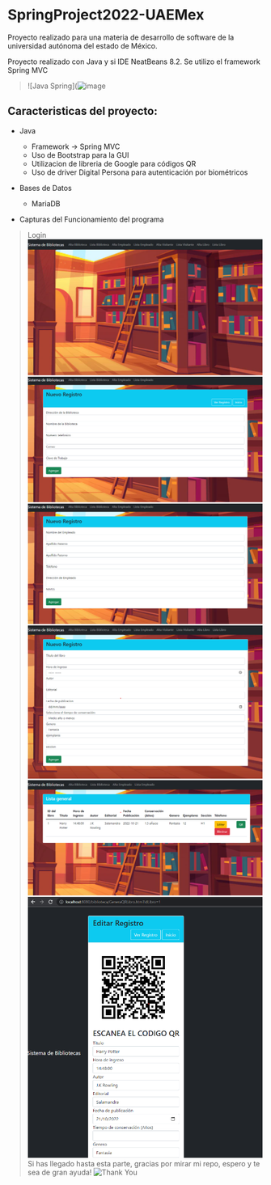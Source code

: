 # SpringProject2022-UAEMex
Proyecto realizado para una materia de desarrollo de software de la universidad autónoma del estado de México.

Proyecto realizado con Java y si IDE NeatBeans 8.2.
Se utilizo el framework Spring MVC

> ![Java Spring](![image](https://user-images.githubusercontent.com/89498777/195995768-df7773f3-b630-4abd-8f3d-929f3f41795e.png)

## Caracteristicas del proyecto: 

- Java
  - Framework -> Spring MVC
  - Uso de Bootstrap para la GUI
  - Utilizacion de libreria de Google para códigos QR
  - Uso de driver Digital Persona para autenticación por biométricos
- Bases de Datos
  - MariaDB
 
- Capturas del Funcionamiento del programa
> Login
![Pagina Principal](/screnshots/Captura.PNG)
![Captura1](/screnshots/Captura1.PNG)
![Captura2](/screnshots/Captura2.PNG)
![Captura3](/screnshots/Captura3.png)
![Captura4](/screnshots/Captura4.png)
![Captura5](/screnshots/Captura5.png)
  > Si has llegado hasta esta parte, gracias por mirar mi repo, espero y te sea de gran ayuda!
> ![Thank You](https://cloudfront-us-east-1.images.arcpublishing.com/culturacolectiva/CXEJ7EGFWRDPJAJWWQU7RUTOLA.gif)
